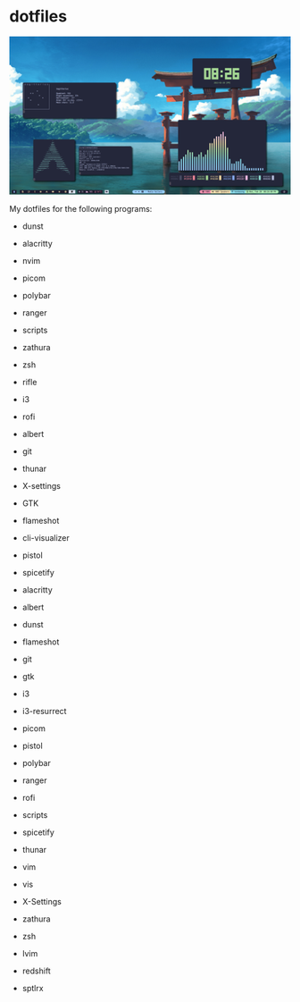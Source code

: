 # dotfiles

![screenshot](./screenshot.png)

My dotfiles for the following programs:
- dunst
- alacritty
- nvim
- picom
- polybar
- ranger
- scripts
- zathura
- zsh
- rifle
- i3
- rofi
- albert
- git
- thunar
- X-settings
- GTK
- flameshot
- cli-visualizer
- pistol
- spicetify

- alacritty 
- albert 
- dunst 
- flameshot 
- git 
- gtk 
- i3 
- i3-resurrect 
- picom 
- pistol 
- polybar 
- ranger 
- rofi 
- scripts 
- spicetify 
- thunar 
- vim 
- vis 
- X-Settings 
- zathura 
- zsh 
- lvim 
- redshift
- sptlrx





